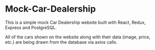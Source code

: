 # Mock-Car-Dealership

This is a simple mock Car Dealership website built with React, Redux, Express and PostgreSQL.

All of the cars shown on the website along with their data (image, price, etc.) are being drawn from the database via axios calls.

